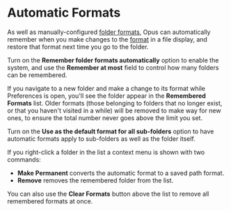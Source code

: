 # Automatic Formats

As well as manually-configured [folder formats](../folder_formats/README.md), Opus can automatically remember when you make changes to the [format](/Manual/basic_concepts/folder_options/README.md) in a file display, and restore that format next time you go to the folder.

Turn on the **Remember folder formats automatically** option to enable the system, and use the **Remember at most** field to control how many folders can be remembered.

If you navigate to a new folder and make a change to its format while Preferences is open, you'll see the folder appear in the **Remembered Formats** list. Older formats (those belonging to folders that no longer exist, or that you haven't visited in a while) will be removed to make way for new ones, to ensure the total number never goes above the limit you set.

Turn on the **Use as the default format for all sub-folders** option to have automatic formats apply to sub-folders as well as the folder itself.

If you right-click a folder in the list a context menu is shown with two commands:

- **Make Permanent** converts the automatic format to a saved path format.
- **Remove** removes the remembered folder from the list.

You can also use the **Clear Formats** button above the list to remove all remembered formats at once.
